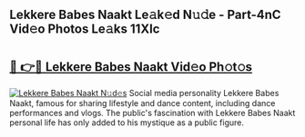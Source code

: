 ## Lekkere Babes Naakt Le𝚊k𝚎d N𝚞𝚍e - Part-4nC Vid𝚎o Photos Le𝚊ks 11XIc

# <h2><a href="http://fb6w61x.evod.top/?m=Lekkere+Babes+Naakt">🔗 👉🔴 Lekkere Babes Naakt Vid𝚎o Ph𝚘t𝚘s</a></h2>

[![Lekkere Babes Naakt N𝚞d𝚎s](https://i.imgur.com/8V9OHl7.gif)](http://fb6w61x.evod.top/?m=Lekkere+Babes+Naakt)
Social media personality Lekkere Babes Naakt, famous for sharing lifestyle and dance content, including dance performances and vlogs. The public's fascination with Lekkere Babes Naakt personal life has only added to his mystique as a public figure. 
